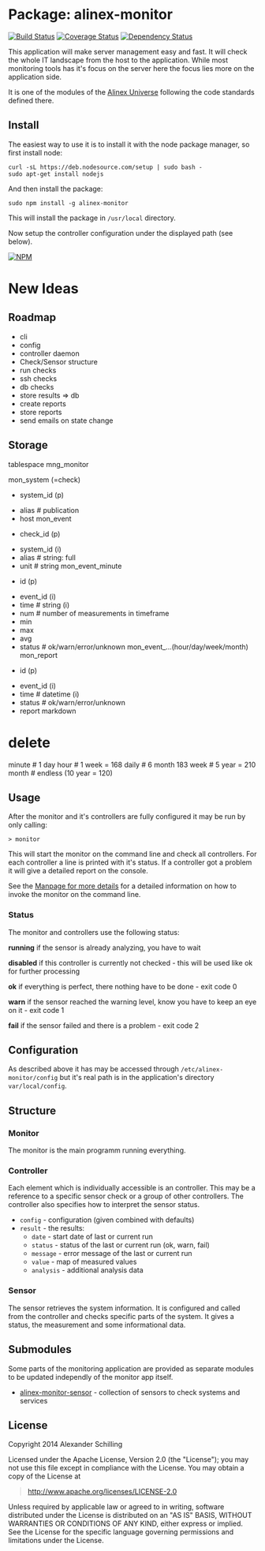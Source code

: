 Package: alinex-monitor
=================================================

[![Build Status](https://travis-ci.org/alinex/node-monitor.svg?branch=master)](https://travis-ci.org/alinex/node-monitor)
[![Coverage Status](https://coveralls.io/repos/alinex/node-monitor/badge.png?branch=master)](https://coveralls.io/r/alinex/node-monitor?branch=master)
[![Dependency Status](https://gemnasium.com/alinex/node-monitor.png)](https://gemnasium.com/alinex/node-monitor)

This application will make server management easy and fast. It will check the
whole IT landscape from the host to the application. While most monitoring
tools has it's focus on the server here the focus lies more on the application
side.

It is one of the modules of the [Alinex Universe](http://alinex.github.io/node-alinex)
following the code standards defined there.


Install
-------------------------------------------------

The easiest way to use it is to install it with the node package manager, so
first install node:

    curl -sL https://deb.nodesource.com/setup | sudo bash -
    sudo apt-get install nodejs

And then install the package:

    sudo npm install -g alinex-monitor

This will install the package in `/usr/local` directory.

Now setup the controller configuration under the displayed path (see below).

[![NPM](https://nodei.co/npm/alinex-monitor.png?downloads=true&stars=true)](https://nodei.co/npm/alinex-monitor/)


New Ideas
=================================================

Roadmap
-------------------------------------------------
- cli
- config
- controller daemon
- Check/Sensor structure
- run checks
- ssh checks
- db checks
- store results => db
- create reports
- store reports
- send emails on state change

Storage
-------------------------------------------------
tablespace mng_monitor

mon_system (=check)
* system_id (p)
- alias # publication
- host
mon_event
* check_id (p)
- system_id (i)
- alias # string: full
- unit # string
mon_event_minute
* id (p)
- event_id (i)
- time # string (i)
- num # number of measurements in timeframe
- min
- max
- avg
- status # ok/warn/error/unknown
mon_event_...(hour/day/week/month)
mon_report
* id (p)
- event_id (i)
- time # datetime (i)
- status # ok/warn/error/unknown
- report markdown

# delete
minute # 1 day
hour # 1 week = 168
daily # 6 month 183
week # 5 year = 210
month # endless (10 year = 120)







Usage
-------------------------------------------------
After the monitor and it's controllers are fully configured it may be run by only calling:

	> monitor

This will start the monitor on the command line and check all controllers. For each
controller a line is printed with it's status.
If a controller got a problem it will give a detailed report on the console.

See the [Manpage for more details](./src/man/monitor.1.md) for a detailed
information on how to invoke the monitor on the command line.

### Status

The monitor and controllers use the following status:

__running__ if the sensor is already analyzing, you have to wait

__disabled__ if this controller is currently not checked - this will be used
like ok for further processing

__ok__ if everything is perfect, there nothing have to be done - exit code 0

__warn__ if the sensor reached the warning level, know you have to keep an eye on
it - exit code 1

__fail__ if the sensor failed and there is a problem - exit code 2


Configuration
-------------------------------------------------
As described above it has may be accessed through `/etc/alinex-monitor/config` but it's
real path is in the application's directory `var/local/config`.


Structure
-------------------------------------------------

### Monitor

The monitor is the main programm running everything.

### Controller

Each element which is individually accessible is an controller. This may be a
reference to a specific sensor check or a group of other controllers. The controller
also specifies how to interpret the sensor status.

- `config` - configuration (given combined with defaults)
- `result` - the results:
  - `date` - start date of last or current run
  - `status` - status of the last or current run (ok, warn, fail)
  - `message` - error message of the last or current run
  - `value` - map of measured values
  - `analysis` - additional analysis data

### Sensor

The sensor retrieves the system information. It is configured and called from the
controller and checks specific parts of the system. It gives a status, the measurement
and some informational data.


Submodules
-------------------------------------------------

Some parts of the monitoring application are provided as separate modules to
be updated independly of the monitor app itself.

- [alinex-monitor-sensor](http://alinex.github.io/node-monitor-sensor) -
  collection of sensors to check systems and services


License
-------------------------------------------------

Copyright 2014 Alexander Schilling

Licensed under the Apache License, Version 2.0 (the "License");
you may not use this file except in compliance with the License.
You may obtain a copy of the License at

>  <http://www.apache.org/licenses/LICENSE-2.0>

Unless required by applicable law or agreed to in writing, software
distributed under the License is distributed on an "AS IS" BASIS,
WITHOUT WARRANTIES OR CONDITIONS OF ANY KIND, either express or implied.
See the License for the specific language governing permissions and
limitations under the License.
